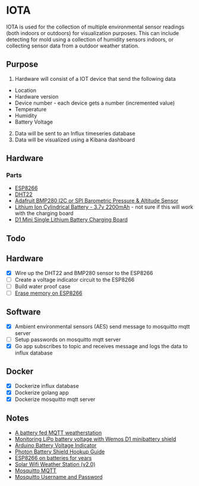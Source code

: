 # IOTA
IOTA is used for the collection of multiple environmental sensor readings (both indoors or outdoors) for visualization purposes. This can include detecting for mold using a collection of humidity sensors indoors, or collecting sensor data from a outdoor weather station.

## Purpose
1. Hardware will consist of a IOT device that send the following data
 - Location
 - Hardware version
 - Device number - each device gets a number (incremented value)
 - Temperature
 - Humidity
 - Battery Voltage
2. Data will be sent to an Influx timeseries database
3. Data will be visualized using a Kibana dashboard

## Hardware
### Parts
- [ESP8266](https://learn.adafruit.com/adafruit-huzzah-esp8266-breakout)
- [DHT22](https://www.adafruit.com/product/385)
- [Adafruit BMP280 I2C or SPI Barometric Pressure & Altitude Sensor](https://www.adafruit.com/product/2651?gclid=CjwKCAjwm4rqBRBUEiwAwaWjjF3XTMTRwt6PhmwsGnPRPdA7HlE_gyvQVNLfKLg5y95S2kj3FOktUxoCvwYQAvD_BwE)
- [Lithium Ion Cylindrical Battery - 3.7v 2200mAh](https://www.adafruit.com/product/1781) - not sure if this will work with the charging board
- [D1 Mini Single Lithium Battery Charging Board](https://www.amazon.com/WINGONEER-Single-Lithium-Battery-Charging/dp/B077VNW5RP/ref=sr_1_3?keywords=d1+mini+battery+shield&qid=1565500842&s=gateway&sr=8-3)

## Todo
## Hardware
- [x] Wire up the DHT22 and BMP280 sensor to the ESP8266
- [ ] Create a voltage indicator circuit to the ESP8266
- [ ] Build water proof case
- [ ] [Erase memory on ESP8266](https://github.com/espressif/esptool)
## Software
- [x] Ambient environmental sensors (AES) send message to mosquitto mqtt server
- [ ] Setup passwords on mosquitto mqtt server
- [x] Go app subscribes to topic and receives message and logs the data to influx database
## Docker
- [x] Dockerize influx database
- [x] Dockerize golang app
- [x] Dockerize mosquitto mqtt server

## Notes
- [A battery fed MQTT weatherstation](https://arduinodiy.wordpress.com/2018/02/04/a-battery-fed-mqtt-weatherstation/)
- [Monitoring LiPo battery voltage with Wemos D1 minibattery shield](https://arduinodiy.wordpress.com/2016/12/25/monitoring-lipo-battery-voltage-with-wemos-d1-minibattery-shield-and-thingspeak/)
- [Arduino Battery Voltage Indicator](https://www.instructables.com/id/Arduino-Battery-Voltage-Indicator/)
- [Photon Battery Shield Hookup Guide](https://learn.sparkfun.com/tutorials/photon-battery-shield-hookup-guide/all)
- [ESP8266 on batteries for years](https://www.cron.dk/esp8266-on-batteries-for-years-part-1/)
- [Solar Wifi Weather Station (v2.0)](https://www.danilolarizza.com/stazione-meteo-solare-wifi-v2-0/)
- [Mosquitto MQTT](https://www.switchdoc.com/2018/02/tutorial-installing-and-testing-mosquitto-mqtt-on-raspberry-pi/)
- [Mosquitto Username and Password](http://www.steves-internet-guide.com/mqtt-username-password-example/)
